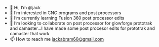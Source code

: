- 👋 Hi, I’m @jack
- 👀 I’m interested in CNC programs and post processors
- 🌱 I’m currently learning Fusion 360 post processor edits
- 💞️ I’m looking to collaborate on post processor for glowforge prototrak and camaster...I have made some post procesor edits for prototrak and camaster that work
- 📫 How to reach me jackabram60@gmail.com

<!---
jackabram60/jackabram60 is a ✨ special ✨ repository because its `README.md` (this file) appears on your GitHub profile.
You can click the Preview link to take a look at your changes.
--->
